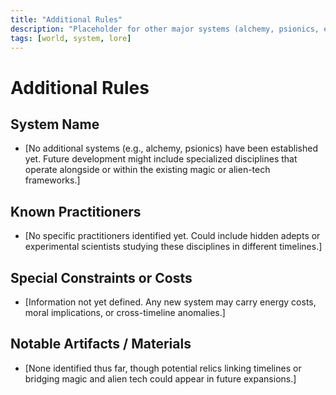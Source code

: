 ```yaml
---
title: "Additional Rules"
description: "Placeholder for other major systems (alchemy, psionics, etc.) not covered elsewhere."
tags: [world, system, lore]
---
```


# Additional Rules

## System Name
- [No additional systems (e.g., alchemy, psionics) have been established yet. Future development might include specialized disciplines that operate alongside or within the existing magic or alien-tech frameworks.]

## Known Practitioners
- [No specific practitioners identified yet. Could include hidden adepts or experimental scientists studying these disciplines in different timelines.]

## Special Constraints or Costs
- [Information not yet defined. Any new system may carry energy costs, moral implications, or cross-timeline anomalies.]

## Notable Artifacts / Materials
- [None identified thus far, though potential relics linking timelines or bridging magic and alien tech could appear in future expansions.]
